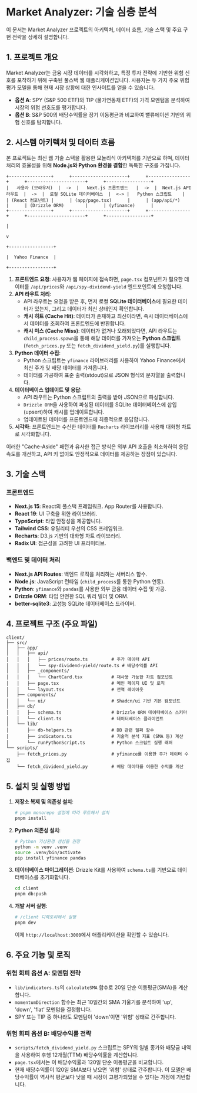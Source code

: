 # Market Analyzer: 기술 심층 분석

이 문서는 Market Analyzer 프로젝트의 아키텍처, 데이터 흐름, 기술 스택 및 주요 구현 전략을 상세히 설명합니다.

## 1. 프로젝트 개요

Market Analyzer는 금융 시장 데이터를 시각화하고, 특정 투자 전략에 기반한 위험 신호를 포착하기 위해 구축된 풀스택 웹 애플리케이션입니다. 사용자는 두 가지 주요 위험 평가 모델을 통해 현재 시장 상황에 대한 인사이트를 얻을 수 있습니다.

- **옵션 A**: SPY (S&P 500 ETF)와 TIP (물가연동채 ETF)의 가격 모멘텀을 분석하여 시장의 위험 선호도를 평가합니다.
- **옵션 B**: S&P 500의 배당수익률을 장기 이동평균과 비교하여 밸류에이션 기반의 위험 신호를 탐지합니다.

## 2. 시스템 아키텍처 및 데이터 흐름

본 프로젝트는 최신 웹 기술 스택을 활용한 모놀리식 아키텍처를 기반으로 하며, 데이터 처리의 효율성을 위해 **Node.js와 Python 환경을 결합**한 독특한 구조를 가집니다.

```
+----------------+      +---------------------+      +----------------+      +----------------------+      +-----------------+
|   사용자 (브라우저)  |  ->  |   Next.js 프론트엔드   |  ->  |  Next.js API 라우트  |  ->  |  로컬 SQLite 데이터베이스  |  <-> |   Python 스크립트    |
| (React 컴포넌트) |      | (app/page.tsx)      |      | (app/api/*)         |      | (Drizzle ORM)        |      | (yfinance)      |
+----------------+      +---------------------+      +----------------+      +----------------------+      +-----------------+
                                                                                                                   |
                                                                                                                   v
                                                                                                           +-----------------+
                                                                                                           |  Yahoo Finance  |
                                                                                                           +-----------------+
```

1.  **프론트엔드 요청**: 사용자가 웹 페이지에 접속하면, `page.tsx` 컴포넌트가 필요한 데이터를 `/api/prices`와 `/api/spy-dividend-yield` 엔드포인트에 요청합니다.
2.  **API 라우트 처리**:
    -   API 라우트는 요청을 받은 후, 먼저 로컬 **SQLite 데이터베이스**에 필요한 데이터가 있는지, 그리고 데이터가 최신 상태인지 확인합니다.
    -   **캐시 히트 (Cache Hit)**: 데이터가 존재하고 최신이라면, 즉시 데이터베이스에서 데이터를 조회하여 프론트엔드에 반환합니다.
    -   **캐시 미스 (Cache Miss)**: 데이터가 없거나 오래되었다면, API 라우트는 `child_process.spawn`을 통해 해당 데이터를 가져오는 **Python 스크립트**(`fetch_prices.py` 또는 `fetch_dividend_yield.py`)를 실행합니다.
3.  **Python 데이터 수집**:
    -   Python 스크립트는 `yfinance` 라이브러리를 사용하여 Yahoo Finance에서 최신 주가 및 배당 데이터를 가져옵니다.
    -   데이터를 가공하여 표준 출력(stdout)으로 JSON 형식의 문자열을 출력합니다.
4.  **데이터베이스 업데이트 및 응답**:
    -   API 라우트는 Python 스크립트의 출력을 받아 JSON으로 파싱합니다.
    -   `Drizzle ORM`을 사용하여 파싱된 데이터를 SQLite 데이터베이스에 삽입(upsert)하여 캐시를 업데이트합니다.
    -   업데이트된 데이터를 프론트엔드에 최종적으로 응답합니다.
5.  **시각화**: 프론트엔드는 수신한 데이터를 `Recharts` 라이브러리를 사용해 대화형 차트로 시각화합니다.

이러한 "Cache-Aside" 패턴과 유사한 접근 방식은 외부 API 호출을 최소화하여 응답 속도를 개선하고, API 키 없이도 안정적으로 데이터를 제공하는 장점이 있습니다.

## 3. 기술 스택

### 프론트엔드
- **Next.js 15**: React의 풀스택 프레임워크. App Router를 사용합니다.
- **React 19**: UI 구축을 위한 라이브러리.
- **TypeScript**: 타입 안정성을 제공합니다.
- **Tailwind CSS**: 유틸리티 우선의 CSS 프레임워크.
- **Recharts**: D3.js 기반의 대화형 차트 라이브러리.
- **Radix UI**: 접근성을 고려한 UI 프리미티브.

### 백엔드 및 데이터 처리
- **Next.js API Routes**: 백엔드 로직을 처리하는 서버리스 함수.
- **Node.js**: JavaScript 런타임 (`child_process`를 통한 Python 연동).
- **Python**: `yfinance`와 `pandas`를 사용한 외부 금융 데이터 수집 및 가공.
- **Drizzle ORM**: 타입 안전한 SQL 쿼리 빌더 및 ORM.
- **better-sqlite3**: 고성능 SQLite 데이터베이스 드라이버.

## 4. 프로젝트 구조 (주요 파일)

```
client/
├── src/
│   ├── app/
│   │   ├── api/
│   │   │   ├── prices/route.ts         # 주가 데이터 API
│   │   │   └── spy-dividend-yield/route.ts # 배당수익률 API
│   │   ├── _components/
│   │   │   └── ChartCard.tsx           # 재사용 가능한 차트 컴포넌트
│   │   ├── page.tsx                    # 메인 페이지 UI 및 로직
│   │   └── layout.tsx                  # 전역 레이아웃
│   ├── components/
│   │   └── ui/                         # Shadcn/ui 기반 기본 컴포넌트
│   ├── db/
│   │   ├── schema.ts                   # Drizzle ORM 데이터베이스 스키마
│   │   └── client.ts                   # 데이터베이스 클라이언트
│   └── lib/
│       ├── db-helpers.ts               # DB 관련 헬퍼 함수
│       ├── indicators.ts               # 기술적 분석 지표 (SMA 등) 계산
│       └── runPythonScript.ts          # Python 스크립트 실행 래퍼
└── scripts/
    ├── fetch_prices.py                 # yfinance를 이용한 주가 데이터 수집
    └── fetch_dividend_yield.py         # 배당 데이터를 이용한 수익률 계산
```

## 5. 설치 및 실행 방법

1.  **저장소 복제 및 의존성 설치**:
    ```bash
    # pnpm monorepo 설정에 따라 루트에서 설치
    pnpm install
    ```

2.  **Python 의존성 설치**:
    ```bash
    # Python 가상환경 생성을 권장
    python -m venv .venv
    source .venv/bin/activate
    pip install yfinance pandas
    ```

3.  **데이터베이스 마이그레이션**:
    Drizzle Kit를 사용하여 `schema.ts`를 기반으로 데이터베이스를 초기화합니다.
    ```bash
    cd client
    pnpm db:push
    ```

4.  **개발 서버 실행**:
    ```bash
    # /client 디렉토리에서 실행
    pnpm dev
    ```
    이제 `http://localhost:3000`에서 애플리케이션을 확인할 수 있습니다.

## 6. 주요 기능 및 로직

### 위험 회피 옵션 A: 모멘텀 전략
- `lib/indicators.ts`의 `calculateSMA` 함수로 20일 단순 이동평균(SMA)을 계산합니다.
- `momentumDirection` 함수는 최근 10일간의 SMA 기울기를 분석하여 'up', 'down', 'flat' 모멘텀을 결정합니다.
- SPY 또는 TIP 중 하나라도 모멘텀이 'down'이면 '위험' 상태로 간주합니다.

### 위험 회피 옵션 B: 배당수익률 전략
- `scripts/fetch_dividend_yield.py` 스크립트는 SPY의 일별 종가와 배당금 내역을 사용하여 후행 12개월(TTM) 배당수익률을 계산합니다.
- `page.tsx`에서는 이 배당수익률과 120일 단순 이동평균을 비교합니다.
- 현재 배당수익률이 120일 SMA보다 낮으면 '위험' 상태로 간주합니다. 이 모델은 배당수익률이 역사적 평균보다 낮을 때 시장이 고평가되었을 수 있다는 가정에 기반합니다.